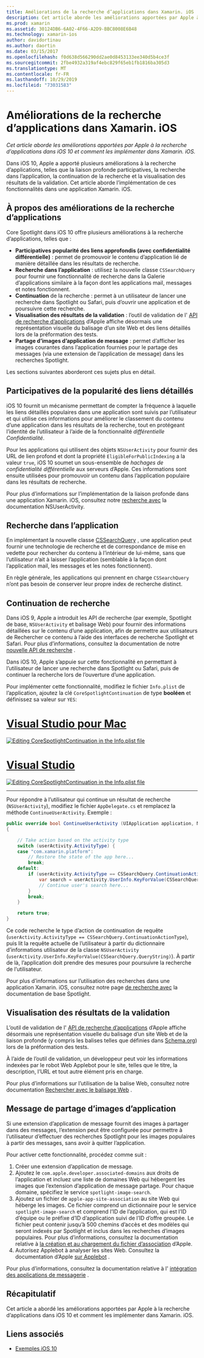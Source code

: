 ```yaml
---
title: Améliorations de la recherche d’applications dans Xamarin. iOS
description: Cet article aborde les améliorations apportées par Apple à la recherche d’applications dans iOS 10 et comment les implémenter dans Xamarin. iOS.
ms.prod: xamarin
ms.assetid: 30124DB6-6A02-4F66-A2D9-BBC8008E6B48
ms.technology: xamarin-ios
author: davidortinau
ms.author: daortin
ms.date: 03/15/2017
ms.openlocfilehash: f0d638d566290dd2ae0d8453133ee340d5b4ce3f
ms.sourcegitcommit: 2fbe4932a319af4ebc829f65eb1fb1816ba305d3
ms.translationtype: MT
ms.contentlocale: fr-FR
ms.lasthandoff: 10/29/2019
ms.locfileid: "73031583"
---
```

# <a name="app-search-enhancements-in-xamarinios"></a>Améliorations de la recherche d’applications dans Xamarin. iOS

_Cet article aborde les améliorations apportées par Apple à la recherche d’applications dans iOS 10 et comment les implémenter dans Xamarin. iOS._

Dans iOS 10, Apple a apporté plusieurs améliorations à la recherche d’applications, telles que la liaison profonde participatives, la recherche dans l’application, la continuation de la recherche et la visualisation des résultats de la validation. Cet article aborde l’implémentation de ces fonctionnalités dans une application Xamarin. iOS.

## <a name="about-app-search-enhancements"></a>À propos des améliorations de la recherche d’applications

Core Spotlight dans iOS 10 offre plusieurs améliorations à la recherche d’applications, telles que :

- **Participatives popularité des liens approfondis (avec confidentialité différentielle)** : permet de promouvoir le contenu d’application lié de manière détaillée dans les résultats de recherche.
- **Recherche dans l’application** : utilisez la nouvelle classe `CSSearchQuery` pour fournir une fonctionnalité de recherche dans la Galerie d’applications similaire à la façon dont les applications mail, messages et notes fonctionnent.
- **Continuation** de la recherche : permet à un utilisateur de lancer une recherche dans Spotlight ou Safari, puis d’ouvrir une application et de poursuivre cette recherche.
- **Visualisation des résultats de la validation** : l’outil de validation de l' [API de recherche d’applications](https://search.developer.apple.com/appsearch-validation-tool) d’Apple affiche désormais une représentation visuelle du balisage d’un site Web et des liens détaillés lors de la préformation des tests.
- **Partage d’images d’application de message** : permet d’afficher les images courantes dans l’application fournies pour le partage des messages (via une extension de l’application de message) dans les recherches Spotlight.

Les sections suivantes aborderont ces sujets plus en détail.

## <a name="crowdsourced-deep-link-popularity"></a>Participatives de la popularité des liens détaillés

iOS 10 fournit un mécanisme permettant de compter la fréquence à laquelle les liens détaillés populaires dans une application sont suivis par l’utilisateur et qui utilise ces informations pour améliorer le classement du contenu d’une application dans les résultats de la recherche, tout en protégeant l’identité de l’utilisateur à l’aide de la fonctionnalité *différentielle Confidentialité*.

Pour les applications qui utilisent des objets `NSUserActivity` pour fournir des URL de lien profond et dont la propriété `EligibleForPublicIndexing` a la valeur `true`, iOS 10 soumet un sous-ensemble de *hachages de confidentialité différentielle* aux serveurs d’Apple. Ces informations sont ensuite utilisées pour promouvoir un contenu dans l’application populaire dans les résultats de recherche.

Pour plus d’informations sur l’implémentation de la liaison profonde dans une application Xamarin. iOS, consultez notre [recherche avec](~/ios/platform/search/nsuseractivity.md) la documentation NSUserActivity.

## <a name="in-app-searching"></a>Recherche dans l’application

En implémentant la nouvelle classe [CSSearchQuery](https://developer.apple.com/reference/corespotlight/cssearchquery) , une application peut fournir une technologie de recherche et de correspondance de mise en vedette pour rechercher du contenu à l’intérieur de lui-même, sans que l’utilisateur n’ait à laisser l’application (semblable à la façon dont l’application mail, les messages et les notes fonctionnent).

En règle générale, les applications qui prennent en charge `CSSearchQuery` n’ont pas besoin de conserver leur propre index de recherche distinct.

## <a name="search-continuation"></a>Continuation de recherche

Dans iOS 9, Apple a introduit les API de recherche (par exemple, Spotlight de base, `NSUserActivity` et balisage Web) pour fournir des informations détaillées sur le contenu d’une application, afin de permettre aux utilisateurs de Rechercher ce contenu à l’aide des interfaces de recherche Spotlight et Safari. Pour plus d’informations, consultez la documentation de notre [nouvelle API de recherche](~/ios/platform/search/index.md) .

Dans iOS 10, Apple s’appuie sur cette fonctionnalité en permettant à l’utilisateur de lancer une recherche dans Spotlight ou Safari, puis de continuer la recherche lors de l’ouverture d’une application.

Pour implémenter cette fonctionnalité, modifiez le fichier `Info.plist` de l’application, ajoutez la clé `CoreSpotlightContinuation` de type **booléen** et définissez sa valeur sur `YES`:

# <a name="visual-studio-for-mactabmacos"></a>[Visual Studio pour Mac](#tab/macos)

[![](app-search-enhancements-images/search01.png "Editing CoreSpotlightContinuation in the Info.plist file")](app-search-enhancements-images/search01.png#lightbox)

# <a name="visual-studiotabwindows"></a>[Visual Studio](#tab/windows)

[![](app-search-enhancements-images/searchw01.png "Editing CoreSpotlightContinuation in the Info.plist file")](app-search-enhancements-images/search01.png#lightbox)

-----

Pour répondre à l’utilisateur qui continue un résultat de recherche (`NSUserActivity`), modifiez le fichier `AppDelegate.cs` et remplacez la méthode `ContinueUserActivity`. Exemple :

```csharp
public override bool ContinueUserActivity (UIApplication application, NSUserActivity userActivity, UIApplicationRestorationHandler completionHandler)
{

    // Take action based on the activity type
    switch (userActivity.ActivityType) {
    case "com.xamarin.platform":
        // Restore the state of the app here...
        break;
    default:
        if (userActivity.ActivityType == CSSearchQuery.ContinuationActionType) {
            var search = userActivity.UserInfo.KeyForValue(CSSearchQuery.QueryString);
            // Continue user's search here...
        }
        break;
    }

    return true;
}
```

Ce code recherche le type d’action de continuation de requête (`userActivity.ActivityType == CSSearchQuery.ContinuationActionType`), puis lit la requête actuelle de l’utilisateur à partir du dictionnaire d’informations utilisateur de la classe `NSUserActivity` (`userActivity.UserInfo.KeyForValue(CSSearchQuery.QueryString)`). À partir de là, l’application doit prendre des mesures pour poursuivre la recherche de l’utilisateur.

Pour plus d’informations sur l’utilisation des recherches dans une application Xamarin. iOS, consultez notre page [de recherche avec](~/ios/platform/search/corespotlight.md) la documentation de base Spotlight.

## <a name="visualization-of-validation-results"></a>Visualisation des résultats de la validation

L’outil de validation de l' [API de recherche d’applications](https://search.developer.apple.com/appsearch-validation-tool) d’Apple affiche désormais une représentation visuelle du balisage d’un site Web et de la liaison profonde (y compris les balises telles que définies dans [Schema.org](https://schema.org/)) lors de la préformation des tests.

À l’aide de l’outil de validation, un développeur peut voir les informations indexées par le robot Web Applebot pour le site, telles que le titre, la description, l’URL et tout autre élément pris en charge.

Pour plus d’informations sur l’utilisation de la balise Web, consultez notre documentation [Rechercher avec le balisage Web](~/ios/platform/search/web-markup.md) .

## <a name="message-app-image-sharing"></a>Message de partage d’images d’application

Si une extension d’application de message fournit des images à partager dans des messages, l’extension peut être configurée pour permettre à l’utilisateur d’effectuer des recherches Spotlight pour les images populaires à partir des messages, sans avoir à quitter l’application.

Pour activer cette fonctionnalité, procédez comme suit :

1. Créer une extension d’application de message.
2. Ajoutez le `com.apple.developer.associated-domains` aux droits de l’application et incluez une liste de domaines Web qui hébergent les images que l’extension d’application de message partage. Pour chaque domaine, spécifiez le service `spotlight-image-search`.
3. Ajoutez un fichier de `apple-app-site-association` au site Web qui héberge les images. Ce fichier comprend un dictionnaire pour le service `spotlight-image-search` et comprend l’ID de l’application, qui est l’ID d’équipe ou le préfixe d’ID d’application suivi de l’ID d’offre groupée. Le fichier peut contenir jusqu’à 500 chemins d’accès et des modèles qui seront indexés par Spotlight et inclus dans les recherches d’images populaires. Pour plus d’informations, consultez la documentation relative à [la création et au chargement du fichier d’association](https://developer.apple.com/library/prerelease/content/documentation/General/Conceptual/AppSearch/UniversalLinks.html#//apple_ref/doc/uid/TP40016308-CH12-SW4) d’Apple.
4. Autorisez Applebot à analyser les sites Web. Consultez la documentation d’Apple [sur Applebot](https://support.apple.com/HT204683) .

Pour plus d’informations, consultez la documentation relative à l' [intégration des applications de messagerie](~/ios/platform/message-app-integration/index.md) .

## <a name="summary"></a>Récapitulatif

Cet article a abordé les améliorations apportées par Apple à la recherche d’applications dans iOS 10 et comment les implémenter dans Xamarin. iOS.

## <a name="related-links"></a>Liens associés

- [Exemples iOS 10](https://docs.microsoft.com/samples/browse/?products=xamarin&term=Xamarin.iOS+iOS10)
